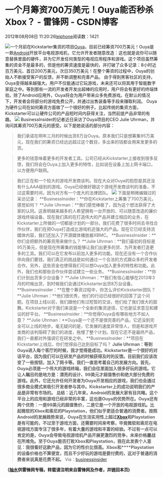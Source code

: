
# 一个月筹资700万美元！Ouya能否秒杀Xbox？ - 雷锋网 - CSDN博客


2012年08月08日 11:20:26[leiphone](https://me.csdn.net/leiphone)阅读数：1421


![](http://www.leiphone.com/wp-content/uploads/2012/08/31.png)一个月前在Kickstarter集资的项目[Ouya](http://www.leiphone.com/tag/ouya)，目前已经筹资700万美元！Ouya是一款[Android](http://www.leiphone.com/tag/android)开放平台电视游戏机，它允许开发者随意改造：这也就是说你可以随意替换里面的硬件，并为它开发任何类型的电视应用程序和游戏。这个项目虽然筹集的资金不是最多的，但是他的筹资速度是最快的，并打破了众多记录：8小时近百万美元、首日200万美元，次日350万美元！在整个筹资的过程中，Ouya的创始人不断接受客户的反馈，并不断调整和完善产品。
由于得到黑客社区的支持，Ouya变得越来越强大。用户不仅能通过它玩游戏，未来还可以将其用于智能数字家庭之中。等到那些一流的开发者开发出超棒的应用时，用户将会有更好的终端体验。除了Android应用外，Ouya将会为用户带来众多免费游戏。在默认的情况下，开发者会将部分的游戏免费公开，并通过出售装备等手段来赚取利润。
Ouya为硬件公司在如何筹资方面做了一个很好的例子。比起传统的集资方面，Kickstarter可以让硬件公司的产品短时间内获得关注，当然前提产品非常的有趣。
![](http://www.leiphone.com/wp-content/uploads/2012/08/26.jpg)
BusinessInsider的记者近日采访了Ouya项目的CEO Julie Uhrman，并询问其筹资700万美元的感受。以下是她说话的部分内容：
> 我们承诺在明年三月的时候出货8万台Ouya。原本我们只是想筹集95万美元，现在我们的筹资已经远远超过这个数目，多出来的钱都会用来发更多的货。

> 更多的钱意味着更多的开发者工具。公司已经从Kickstarter上接收到很多反馈，我们将会在Ouya上加入更多的特性，比如说在设备上加上网卡端口，以方便用户联网。

> 我们正在和一个较大的游戏开发商谈判。现在大众对Ouya的抱怨是其还没有什么AAA级别的游戏。Ouya已经做好跟这个游戏开发商谈判的准备，不过这需要时间，因为对方有一个庞大的法律团队。
![](http://www.leiphone.com/wp-content/uploads/2012/08/14.jpg)
下面是稍微编辑过的采访记录：
**BusinessInsider：**你在Kickstarter上筹集了700万美元，感觉如何？
**Julie Uhrman：**我们感觉棒极了，因为这个想法获得了大家的认同。这表明越来越多的人希望拥有一台开放的、可以随意改造的廉价游戏终端设备。现在我们真的在打造伟大的产品并建立相应的业务，在Kickstarter上所做的一切都是计划的一部分。我们花费了很多时间去寻找合作伙伴，我们在把Ouya打造成比游戏机还强大的产品。现在它已经支持流媒体内容，我们还加入了开源媒体播放器XBMC。
**BusinessInsider：**你们会把额外的筹资用来做什么？
**Julie Uhrman：**我们最初的目标是95万美元，但是现在所筹集的钱能够让我们出更多的货、为开发者打造更多的工具。我们可以在它发布以前加入更多的功能。现在还没有一个合作伙伴向我们要钱，我们真正的挑战是如何通过一个合法的方式跟众多的开发者合作。另外，这些资金也使得我们可以想Ouya加入更多的特性和功能。此外，我们也和那些合作伙伴尝试建立一些业务。
**BusinessInsider：**你们计划出货多少台设备？
**Julie Uhrman：**我们有信心能够在2013年3月的时候出货，到时候我们会通过Kickstarter出货8万台设备。
**BusinessInsider：**在整个筹资过程中，你怎么评价Kickstarter团队？
**Julie Uhrman：**他们很优秀，他们的行动已经很好的回答了这个问题。在项目上线以前，我们跟他们有过短暂的交谈，他们给了我们很大的鼓舞。Kickstarter对于我们来说是一个全新的集资途径，它也是征求意见和建议的好平台。
**BusinessInsider：**你觉得Ouya会有哪些地方不如人意？
**Julie Uhrman：**Ouya是一个还不是很完善的产品，它还没到完全可以上线的地步。毫无疑问的是，它发展的速度非常惊人，但是和游戏开发商的谈判阻碍了我们的进度，拖慢了整个计划。现在它还不是最终产品，我们一直都对外强调它在研发之中。
**BusinessInsider：**项目在Kickstarter上线后，你们觉得自己达到目标了吗？
**Julie Uhrman：**等到Ouya进入每个客厅的时候，我才觉得是成功。Kickstarter是一个很好的对话平台，因为我们可以在研发产品的时候获得及时的反馈。目前我们应该改变了一些按钮，加入了网卡等。我们一直思考着自己的发展方向。首先，Ouya必须是一个伟大的游戏终端，我们会往里面加入很多好玩的游戏。它让人瞩目的是地方是：漂亮的设计、99美元才超值售价和绝大部分免费的游戏。此外，它还允许任何开发者为Ouya开发相应的游戏，我们也会通过很多商业模式来吸引开发者参与其中。Kickstarter上的成功说明我们的产品是非常有市场的。
**总结：近几年来，Android的发展大家有目共睹。这个平台上的应用和游戏已经非常的丰富，这也是Ouya的优势所在。Ouya还有两个优势：一是99美元的超值售价，二是它是一个开放的电视游戏机。比起微软的Xbox和索尼的Playstation，他们似乎更适合普通的消费者。按照Android的发展趋势来说，Ouya在生活实用性上超过****[Xbox](http://www.leiphone.com/tag/xbox)****和Playstation是有可能的，不过至于游戏方面，还需要时间来考察，毕竟微软和索尼在电视游戏方面专注了很多年，有着大量的游戏和丰富的经验。不过有一点可以肯定的是，Ouya会导致电视游戏机产品开展更激烈的竞争，未来价格鏖战在所难免。至于Ouya能否打败Xbox和****Playstation，我在此发表个人意见：我很看好这款产品，因为它的性价比很高。Xbox和****Playstation的设备价格也不算便宜，而且不少好玩的游戏是要付费的，这对于普通的消费者来说真是花费不起。**
Via：[businessinsider](http://www.businessinsider.com/how-this-little-99-box-raised-7-million-in-a-few-weeks-to-crush-the-xbox-2012-8)

**（****[抽水](http://www.leiphone.com/author/ce6093)****供****雷锋网****专稿，转载请注明来自雷锋网及作者，并链回本页)**

